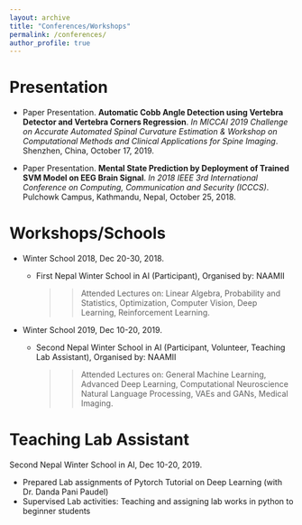 ```yaml
---
layout: archive
title: "Conferences/Workshops"
permalink: /conferences/
author_profile: true
---
```


Presentation
======
- Paper Presentation. **Automatic Cobb Angle Detection using Vertebra Detector and Vertebra Corners Regression**.
  *In MICCAI 2019 Challenge on Accurate Automated Spinal Curvature Estimation & Workshop 
  on Computational Methods and Clinical Applications for Spine Imaging*. Shenzhen, China, October 17, 2019.

- Paper Presentation. **Mental State Prediction by Deployment of Trained SVM Model on EEG Brain Signal**.
  *In 2018 IEEE 3rd International Conference on Computing, Communication and Security (ICCCS)*. Pulchowk Campus, Kathmandu, Nepal, October 25, 2018. 

 
  
Workshops/Schools
======  

- Winter School 2018, Dec 20-30, 2018.
  * First Nepal Winter School in AI (Participant), Organised by: NAAMII
    >> Attended Lectures on: Linear Algebra, Probability and Statistics, Optimization, Computer Vision, Deep Learning, 
       Reinforcement Learning.

- Winter School 2019, Dec 10-20, 2019.
  * Second Nepal Winter School in AI (Participant, Volunteer, Teaching Lab Assistant), Organised by: NAAMII
    >> Attended Lectures on: General Machine Learning, Advanced Deep Learning, Computational Neuroscience Natural Language Processing, VAEs and GANs, 
       Medical Imaging.

   
Teaching Lab Assistant
======
Second Nepal Winter School in AI, Dec 10-20, 2019.

 * Prepared Lab assignments of Pytorch Tutorial on Deep Learning (with Dr. Danda Pani Paudel)
 * Supervised Lab activities: Teaching and assigning lab works in python to beginner students



